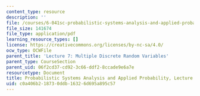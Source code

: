 ```yaml
---
content_type: resource
description: ''
file: /courses/6-041sc-probabilistic-systems-analysis-and-applied-probability-fall-2013/c0a406b218730ddb16326d695a895c57_MIT6_041SCF13_L07.pdf
file_size: 141674
file_type: application/pdf
learning_resource_types: []
license: https://creativecommons.org/licenses/by-nc-sa/4.0/
ocw_type: OCWFile
parent_title: 'Lecture 7: Multiple Discrete Random Variables'
parent_type: CourseSection
parent_uid: 06f2cd37-cd92-3c66-ddf2-8ccade9e6a7e
resourcetype: Document
title: Probabilistic Systems Analysis and Applied Probability, Lecture 7
uid: c0a406b2-1873-0ddb-1632-6d695a895c57
---
```

